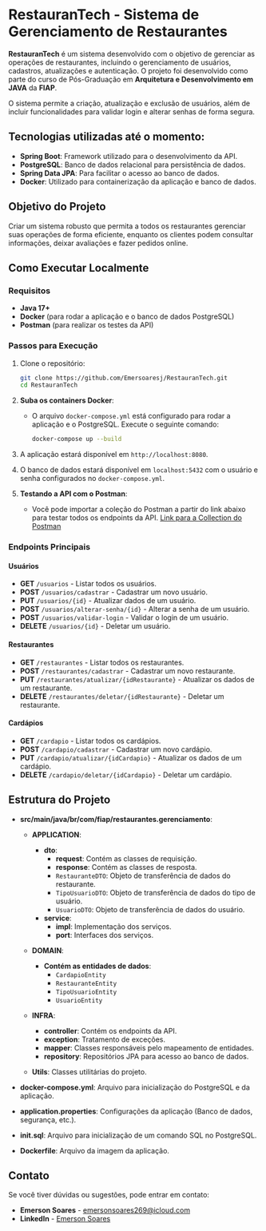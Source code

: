 
# RestauranTech - Sistema de Gerenciamento de Restaurantes

**RestauranTech** é um sistema desenvolvido com o objetivo de gerenciar as operações de restaurantes, incluindo o gerenciamento de usuários, cadastros, atualizações e autenticação. O projeto foi desenvolvido como parte do curso de Pós-Graduação em **Arquitetura e Desenvolvimento em JAVA** da **FIAP**.

O sistema permite a criação, atualização e exclusão de usuários, além de incluir funcionalidades para validar login e alterar senhas de forma segura.

## Tecnologias utilizadas até o momento:

- **Spring Boot**: Framework utilizado para o desenvolvimento da API.
- **PostgreSQL**: Banco de dados relacional para persistência de dados.
- **Spring Data JPA**: Para facilitar o acesso ao banco de dados.
- **Docker**: Utilizado para containerização da aplicação e banco de dados.

## Objetivo do Projeto

Criar um sistema robusto que permita a todos os restaurantes gerenciar suas operações de forma eficiente, enquanto os clientes podem consultar informações, deixar avaliações e fazer pedidos online.

## Como Executar Localmente

### Requisitos

- **Java 17+**
- **Docker** (para rodar a aplicação e o banco de dados PostgreSQL)
- **Postman** (para realizar os testes da API)

### Passos para Execução

1. Clone o repositório:
   ```bash
   git clone https://github.com/Emersoaresj/RestauranTech.git
   cd RestauranTech
   ```

2. **Suba os containers Docker**:
   - O arquivo `docker-compose.yml` está configurado para rodar a aplicação e o PostgreSQL. Execute o seguinte comando:
     ```bash
     docker-compose up --build
     ```

3. A aplicação estará disponível em `http://localhost:8080`.

4. O banco de dados estará disponível em `localhost:5432` com o usuário e senha configurados no `docker-compose.yml`.

5. **Testando a API com o Postman**:
   - Você pode importar a coleção do Postman a partir do link abaixo para testar todos os endpoints da API.
[Link para a Collection do Postman](https://github.com/Emersoaresj/collections-PosTech/blob/main/RestauranTech.postman_collection.json)

### Endpoints Principais

#### **Usuários**
- **GET** `/usuarios` - Listar todos os usuários.
- **POST** `/usuarios/cadastrar` - Cadastrar um novo usuário.
- **PUT** `/usuarios/{id}` - Atualizar dados de um usuário.
- **POST** `/usuarios/alterar-senha/{id}` - Alterar a senha de um usuário.
- **POST** `/usuarios/validar-login` - Validar o login de um usuário.
- **DELETE** `/usuarios/{id}` - Deletar um usuário.

#### **Restaurantes**
- **GET** `/restaurantes` - Listar todos os restaurantes.
- **POST** `/restaurantes/cadastrar` - Cadastrar um novo restaurante.
- **PUT** `/restaurantes/atualizar/{idRestaurante}` - Atualizar os dados de um restaurante.
- **DELETE** `/restaurantes/deletar/{idRestaurante}` - Deletar um restaurante.

#### **Cardápios**
- **GET** `/cardapio` - Listar todos os cardápios.
- **POST** `/cardapio/cadastrar` - Cadastrar um novo cardápio.
- **PUT** `/cardapio/atualizar/{idCardapio}` - Atualizar os dados de um cardápio.
- **DELETE** `/cardapio/deletar/{idCardapio}` - Deletar um cardápio.

## Estrutura do Projeto

- **src/main/java/br/com/fiap/restaurantes.gerenciamento**:
  - **APPLICATION**:
    - **dto**:
      - **request**: Contém as classes de requisição.
      - **response**: Contém as classes de resposta.
      - `RestauranteDTO`: Objeto de transferência de dados do restaurante.
      - `TipoUsuarioDTO`: Objeto de transferência de dados do tipo de usuário.
      - `UsuarioDTO`: Objeto de transferência de dados do usuário.
    - **service**:
      - **impl**: Implementação dos serviços.
      - **port**: Interfaces dos serviços.
  - **DOMAIN**:
    - **Contém as entidades de dados**:
       - `CardapioEntity`
       - `RestauranteEntity`
       - `TipoUsuarioEntity`
       - `UsuarioEntity`
  - **INFRA**:
    - **controller**: Contém os endpoints da API.
    - **exception**: Tratamento de exceções.
    - **mapper**: Classes responsáveis pelo mapeamento de entidades.
    - **repository**: Repositórios JPA para acesso ao banco de dados.
      
  - **Utils**: Classes utilitárias do projeto.


- **docker-compose.yml**: Arquivo para inicialização do PostgreSQL e da aplicação.
- **application.properties**: Configurações da aplicação (Banco de dados, segurança, etc.).
- **init.sql**: Arquivo para inicialização de um comando SQL no PostgreSQL.
- **Dockerfile**: Arquivo da imagem da aplicação.


## Contato

Se você tiver dúvidas ou sugestões, pode entrar em contato:

- **Emerson Soares** - [emersonsoares269@icloud.com](mailto:emersonsoares269@icloud.com)
- **LinkedIn** - [Emerson Soares](https://www.linkedin.com/in/emerson-soares-9440a11b2/)

